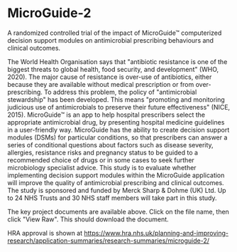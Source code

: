 # MicroGuide-2

A randomized controlled trial of the impact of MicroGuide™ computerized decision support modules on antimicrobial prescribing behaviours and clinical outcomes.

The World Health Organisation says that "antibiotic resistance is one of the biggest threats to global health, food security, and development" (WHO, 2020). The major cause of resistance is over-use of antibiotics, either because they are available without medical prescription or from over-prescribing. To address this problem, the policy of "antimicrobial stewardship" has been developed. This means "promoting and monitoring judicious use of antimicrobials to preserve their future effectiveness" (NICE, 2015). MicroGuide™ is an app to help hospital prescribers select the appropriate antimicrobial drug, by presenting hospital medicine guidelines in a user-friendly way. MicroGuide has the ability to create decision support modules (DSMs) for particular conditions, so that prescribers can answer a series of conditional questions about factors such as disease severity, allergies, resistance risks and pregnancy status to be guided to a recommended choice of drugs or in some cases to seek further microbiology specialist advice. This study is to evaluate whether implementing decision support modules within the MicroGuide application will improve the quality of antimicrobial prescribing and clinical outcomes. The study is sponsored and funded by Merck Sharp & Dohme (UK) Ltd. Up to 24 NHS Trusts and 30 NHS staff members will take part in this study.

The key project documents are available above. Click on the file name, then click "View Raw". This should download the document.

HRA approval is shown at https://www.hra.nhs.uk/planning-and-improving-research/application-summaries/research-summaries/microguide-2/
